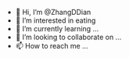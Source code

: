 - 👋 Hi, I’m @ZhangDDian
- 👀 I’m interested in eating
- 🌱 I’m currently learning ...
- 💞️ I’m looking to collaborate on ...
- 📫 How to reach me ...

<!---
ZhangDDian/ZhangDDian is a ✨ special ✨ repository because its `README.md` (this file) appears on your GitHub profile.
You can click the Preview link to take a look at your changes.
--->
